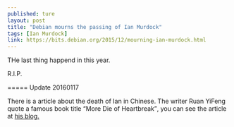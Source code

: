```yaml
---
published: ture
layout: post
title: "Debian mourns the passing of Ian Murdock"
tags: [Ian Murdock]
link: https://bits.debian.org/2015/12/mourning-ian-murdock.html
---
```


THe last thing happend in this year. 

R.I.P.

=====
Update 20160117

There is a article about the death of Ian in Chinese. 
The writer Ruan YiFeng quote a famous book title <q>More Die of Heartbreak</q>, 
you can see the article at [his blog.](http://www.ruanyifeng.com/blog/2016/01/ian-murdock.html)
